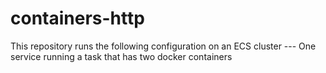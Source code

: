 # containers-http

This repository runs the following configuration on an ECS cluster
--- One service running a task that has two docker containers
